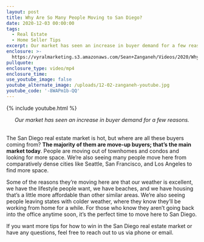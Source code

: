```yaml
---
layout: post
title: Why Are So Many People Moving to San Diego?
date: 2020-12-03 00:00:00
tags:
  - Real Estate
  - Home Seller Tips
excerpt: Our market has seen an increase in buyer demand for a few reasons.
enclosure: >-
  https://vyralmarketing.s3.amazonaws.com/Sean+Zanganeh/Videos/2020/Why+Are+So+Many+People+Moving+to+San+Diego_.mp4
pullquote:
enclosure_type: video/mp4
enclosure_time:
use_youtube_image: false
youtube_alternate_image: /uploads/12-02-zanganeh-youtube.jpg
youtube_code: '-8WAPm1b-QQ'
---
```


{% include youtube.html %}

<center><em>Our market has seen an increase in buyer demand for a few reasons.</em></center>

<br>The San Diego real estate market is hot, but where are all these buyers coming from? **The majority of them are move-up buyers; that’s the main market today**. People are moving out of townhomes and condos and looking for more space. We’re also seeing many people move here from comparatively dense cities like Seattle, San Francisco, and Los Angeles to find more space.

Some of the reasons they’re moving here are that our weather is excellent, we have the lifestyle people want, we have beaches, and we have housing that’s a little more affordable than other similar areas. We’re also seeing people leaving states with colder weather, where they know they’ll be working from home for a while. For those who know they aren’t going back into the office anytime soon, it’s the perfect time to move here to San Diego.

If you want more tips for how to win in the San Diego real estate market or have any questions, feel free to reach out to us via phone or email.
